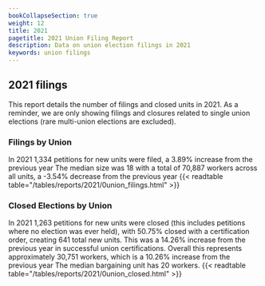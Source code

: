 ```yaml
---
bookCollapseSection: true
weight: 12
title: 2021
pagetitle: 2021 Union Filing Report
description: Data on union election filings in 2021
keywords: union filings
---
```


## 2021 filings

This report details the number of filings and closed units in 2021. As a reminder, we are only showing filings and closures related to single union elections (rare multi-union elections are excluded).

### Filings by Union
In 2021 1,334 petitions for new units were filed, a 3.89% increase from the previous year The median size was 18 with a total of 70,887 workers across all units, a -3.54% decrease from the previous year
{{< readtable table="/tables/reports/2021/0union_filings.html" >}}

### Closed Elections by Union
In 2021 1,263 petitions for new units were closed (this includes petitions where no election was ever held), with 50.75% closed with a certification order, creating 641 total new units. This was a 14.26% increase from the previous year in successful union certifications. Overall this represents approximately 30,751 workers, which is a 10.26% increase from the previous year The median bargaining unit has 20 workers.
{{< readtable table="/tables/reports/2021/0union_closed.html" >}}
